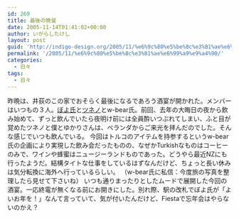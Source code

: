 ```yaml
---
id: 269
title: 最後の晩餐
date: 2005-11-14T01:41:02+00:00
author: いがらしたけし
layout: post
guid: 'http://indigo-design.org/2005/11/%e6%9c%80%e5%be%8c%e3%81%ae%e6%99%a9%e9%a4%90/'
permalink: '/2005/11/%e6%9c%80%e5%be%8c%e3%81%ae%e6%99%a9%e9%a4%90/'
categories:
  - 日々
tags:
  - 日々
---
```

昨晩は、井荻のこの家でおそらく最後になるであろう酒宴が開かれた。メンバーはいつもの３人。<a href="http://volvox.seesaa.net/" target="_blank">ぼよ氏</a>と<a href="http://d.hatena.ne.jp/toled/" target="_blank">ツネノ</a>とw-bear氏。前回、去年の大晦日の夜から飲み始めて、ずっと飲んでいたら夜明け前には全員酔いつぶれてしまい、ふと目が覚めたツネノと僕とゆかりさんは、ベランダからご来光を拝んだのでした。そんな感じでいつも飲んでいる。
今回はトルコのアイテムを持参するというw-bear氏の企画により実現した飲み会だったものの、なぜかTurkishなものはコーヒーのみで、ワインや蜂蜜はニュージーランドものであった。どうやら最近NZにも行ったようだ。結構タイトな仕事をしているはずなんだけど、ちょっと長い休みは気分転換に海外へ行っているらしい。
（w-bear氏に私信：今度旅の写真を整理したら見せて下さいね）
いつも通りまったりとしたムードで展開した今回の酒宴。一応終電が無くなる前にお開きにした。別れ際、駅の改札でぼよ氏が「よいお年を！」なんて言っていて、気が付いたんだけど、Fiestaで忘年会はやらないのかえ？